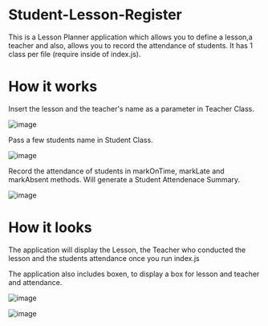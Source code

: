 # Student-Lesson-Register

 This is a Lesson Planner application which allows you to define a lesson,a teacher and also, allows you to record the attendance of students.
 It has 1 class per file (require inside of index.js).


 # How it works 

 Insert the lesson and the teacher's name as a parameter in Teacher Class.

![image](https://user-images.githubusercontent.com/48987979/70456623-5ae3e700-1aa6-11ea-94e4-668bbea56bb3.png)

Pass a few students name in Student Class.

![image](https://user-images.githubusercontent.com/48987979/70456732-9f6f8280-1aa6-11ea-8ed0-d97e841c48e0.png)


Record the attendance of students in markOnTime, markLate and markAbsent methods. Will generate a Student Attendenace Summary.  

![image](https://user-images.githubusercontent.com/48987979/70457011-30def480-1aa7-11ea-9ce4-27c00f2b02c3.png)





# How it looks

The application will display the Lesson, the Teacher who conducted the lesson and the students attendance once you run index.js 

The application also includes boxen, to display a box for lesson and teacher and attendance. 

![image](https://user-images.githubusercontent.com/48987979/70457320-dabe8100-1aa7-11ea-82c1-4670e069d1c8.png)

![image](https://user-images.githubusercontent.com/48987979/70457185-959a4f00-1aa7-11ea-8fc9-aa884ea4174b.png)

